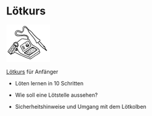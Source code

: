 # Lötkurs
![loet](https://github.com/frankyhub/png/blob/master/loet.png)

[Lötkurs](https://github.com/frankyhub/Loetkurs/blob/master/L%C3%B6tkurs%20V2.pdf) für Anfänger 

- Löten lernen in 10 Schritten

- Wie soll eine Lötstelle aussehen?

- Sicherheitshinweise und Umgang mit dem Lötkolben



